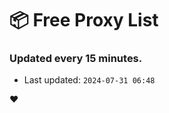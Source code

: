 # :package: Free Proxy List
### Updated every 15 minutes.

- Last updated: `2024-07-31 06:48`

:heart:
